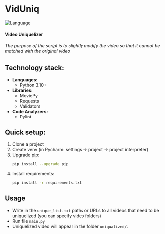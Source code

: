 # VidUniq
![Language](https://img.shields.io/badge/Language-Python3.10-yellow.svg?style=flat)


#### Video Uniquelizer
###### The purpose of the script is to slightly modify the video so that it cannot be matched with the original video


## Technology stack:
- **Languages:**
  - Python 3.10+
- **Libraries:**
  - MoviePy
  - Requests
  - Validators
- **Code Analyzers:**
  - Pylint


## Quick setup:
1. Clone a project
2. Create venv (in Pycharm: settings -> project -> project interpreter)
3. Upgrade pip:
    ```bash
    pip install --upgrade pip
    ```
4. Install requirements: 
    ```bash
    pip install -r requirements.txt
    ```


## Usage
- Write in the ```unique_list.txt``` paths or URLs to all videos 
    that need to be uniquelized (you can specify video folders)
- Run file ```main.py```
- Uniquelized video will appear in the folder ```uniqualized/```.